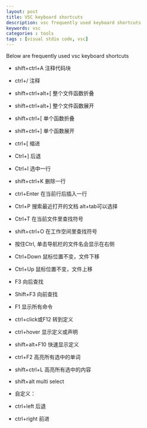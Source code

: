 ```yaml
---
layout: post
title: VSC keyboard shortcuts
description: vsc frequently used keyboard shortcuts
keywords: vsc
categories : tools
tags : [visual stdio code, vsc]
---
```


Below are frequently used vsc keyboard shortcuts


- shift+ctrl+A 注释代码块
- ctrl+/       注释


- shift+ctrl+alt+[ 整个文件函数折叠
- shift+ctrl+alt+] 整个文件函数展开
- shift+ctrl+[ 单个函数折叠
- shift+ctrl+] 单个函数展开


- ctrl+[ 缩进
- Ctrl+] 后退


- Ctrl+I       选中一行
- shift+ctrl+K 删除一行
- ctrl+Enter   在当前行后插入一行


- Ctrl+P       搜索最近打开的文档 alt+tab可以选择
- Ctrl+T       在当前文件里查找符号
- shift+ctrl+O 在工作空间里查找符号


- 按住Ctrl, 单击导航栏的文件名会显示在右侧
 

- Ctrl+Down  鼠标位置不变，文件下移
- Ctrl+Up	   鼠标位置不变，文件上移


- F3	   向后查找
- Shift+F3   向前查找


- F1   显示所有命令


- ctrl+click或F12 转到定义
- ctrl+hover      显示定义或声明
- shift+alt+F10   快速显示定义


- ctrl+F2      高亮所有选中的单词
- shift+ctrl+L 高亮所有选中的内容


- shift+alt   multi select


- 自定义：
- ctrl+left  后退
- ctrl+right 前进
